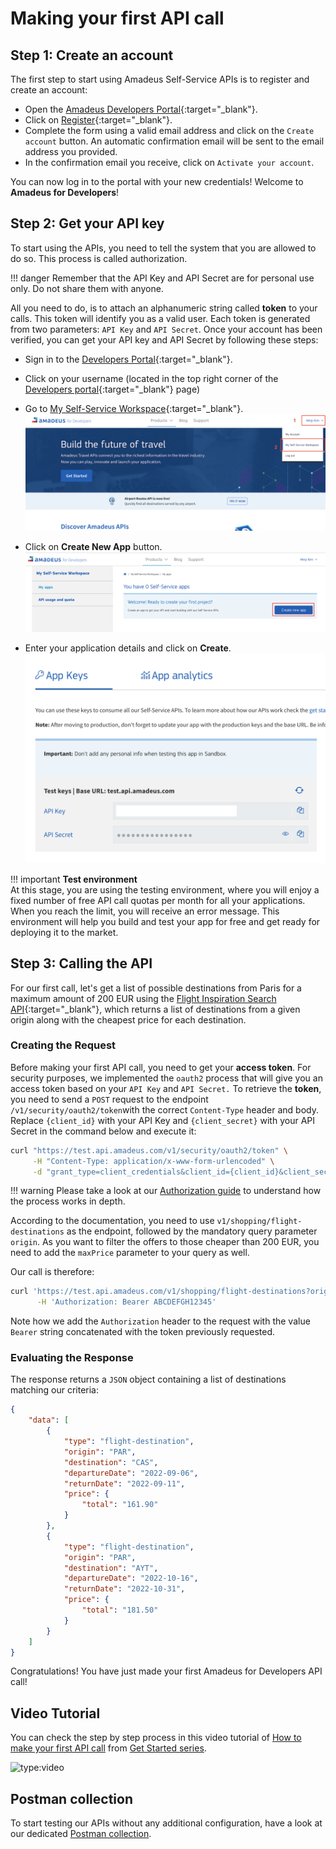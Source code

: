 # Making your first API call

## Step 1: Create an account

The first step to start using Amadeus Self-Service APIs is to register and create an account:

* Open the [Amadeus Developers Portal](https://developers.amadeus.com/){:target="\_blank"}.
* Click on [Register](https://developers.amadeus.com/register){:target="\_blank"}.
* Complete the form using a valid email address and click on the `Create account` button. An automatic confirmation email will be sent to the email address you provided.
* In the confirmation email you receive, click on `Activate your account`. 

You can now log in to the portal with your new credentials! Welcome to **Amadeus for Developers**!

## Step 2: Get your API key

To start using the APIs, you need to tell the system that you are allowed to do so. This process is called authorization.

!!! danger
    Remember that the API Key and API Secret are for personal use only. Do not share them with anyone.

All you need to do, is to attach an alphanumeric string called **token** to your calls. This token will identify you as a valid user.  Each token is generated from two parameters: `API Key` and `API Secret`. Once your account has been verified, you can get your API key and API Secret by following these steps:

* Sign in to the [Developers Portal](https://developers.amadeus.com/signin){:target="\_blank"}.
* Click on your username \(located in the top right corner of the [Developers portal](https://developers.amadeus.com/){:target="\_blank"} page\) 
* Go to [My Self-Service Workspace](https://developers.amadeus.com/my-apps){:target="\_blank"}. 
    ![api_key1](images/quick-start/api_key1.png)

* Click on **Create New App** button.
    ![api_key2](images/quick-start/api_key2.png)

* Enter your application details and click on **Create**.
    ![api_key3](images/quick-start/api_key3.png)

!!! important
    **Test environment** <br>
    At this stage, you are using the testing environment, where you will enjoy a fixed number of free API call quotas per month for all your applications. When you reach the limit, you will receive an error message. This environment will help you build and test your app for free and get ready for deploying it to the market.

## Step 3: Calling the API

For our first call, let's get a list of possible destinations from Paris for a maximum amount of 200 EUR using the [Flight Inspiration Search API](https://developers.amadeus.com/self-service/category/air/api-doc/flight-inspiration-search/api-reference){:target="\_blank"}, which returns a list of destinations from a given origin along with the cheapest price for each destination.

### Creating the Request

Before making your first API call, you need to get your **access token**. For security purposes, we implemented the `oauth2` process that will give you an access token based on your `API Key` and `API Secret.` To retrieve the **token**, you need to send a `POST` request to the endpoint `/v1/security/oauth2/token`with the correct `Content-Type` header and body. Replace `{client_id}` with your API Key and `{client_secret}` with your API Secret in the command below and execute it:

```bash
curl "https://test.api.amadeus.com/v1/security/oauth2/token" \
     -H "Content-Type: application/x-www-form-urlencoded" \
     -d "grant_type=client_credentials&client_id={client_id}&client_secret={client_secret}"
```

!!! warning
    Please take a look at our [Authorization guide](API-Keys/authorization.md) to understand how the process works in depth.

According to the documentation, you need to use `v1/shopping/flight-destinations` as the endpoint, followed by the mandatory query parameter `origin`. As you want to filter the offers to those cheaper than 200 EUR, you need to add the `maxPrice` parameter to your query as well.

Our call is therefore:

```bash
curl 'https://test.api.amadeus.com/v1/shopping/flight-destinations?origin=PAR&maxPrice=200' \
      -H 'Authorization: Bearer ABCDEFGH12345'
```

Note how we add the `Authorization` header to the request with the value `Bearer` string concatenated with the token previously requested.

### Evaluating the Response

The response returns a `JSON` object containing a list of destinations matching our criteria:

```json
{
    "data": [
        {
            "type": "flight-destination",
            "origin": "PAR",
            "destination": "CAS",
            "departureDate": "2022-09-06",
            "returnDate": "2022-09-11",
            "price": {
                "total": "161.90"
            }
        },
        {
            "type": "flight-destination",
            "origin": "PAR",
            "destination": "AYT",
            "departureDate": "2022-10-16",
            "returnDate": "2022-10-31",
            "price": {
                "total": "181.50"
            }
        }
    ]
}
```

Congratulations! You have just made your first Amadeus for Developers API call!

## Video Tutorial

You can check the step by step process in this video tutorial of [How to make your first API call](https://youtu.be/Lyy26SlgBZU) from [Get Started series](https://youtube.com/playlist?list=PLBehidtj-OiqQ0sIHBPvwf-8GAjMTJehF). 

![type:video](https://www.youtube.com/embed/Lyy26SlgBZU)

## Postman collection

To start testing our APIs without any additional configuration, have a look at our dedicated [Postman collection](./developer-tools/postman.md).


